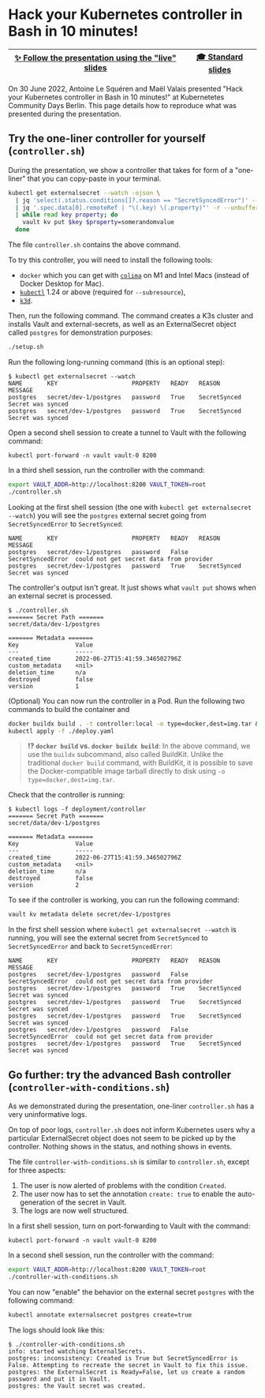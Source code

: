 # Hack your Kubernetes controller in Bash in 10 minutes!

| [✨ Follow the presentation using the "live" slides][live] | [🎓️ Standard slides][slides] |
| ---------------------------------------------------------- | ----------------------------- |

[live]: https://slides.com/d/jZelwBg/live "Live slides only available on 30 June 2022 for the presentation 'Hack your Kubernetes controller in Bash in 10 minutes!'"
[slides]: https://slides.com/maelvls/hack-your-kubernetes-controller-in-10-minutes "Slides of the presentation 'Hack your Kubernetes controller in Bash in 10 minutes!'"

On 30 June 2022, Antoine Le Squéren and Maël Valais presented "Hack your
Kubernetes controller in Bash in 10 minutes!" at Kubernetetes Community
Days Berlin. This page details how to reproduce what was presented during
the presentation.

## Try the one-liner controller for yourself (`controller.sh`)

During the presentation, we show a controller that takes for form of a
"one-liner" that you can copy-paste in your terminal.

```sh
kubectl get externalsecret --watch -ojson \
  | jq 'select(.status.conditions[]?.reason == "SecretSyncedError")' --unbuffered \
  | jq '.spec.data[0].remoteRef | "\(.key) \(.property)"' -r --unbuffered \
  | while read key property; do
    vault kv put $key $property=somerandomvalue
  done
```

The file `controller.sh` contains the above command.

To try this controller, you will need to install the following tools:

- `docker` which you can get with [`colima`](https://github.com/abiosoft/colima)
  on M1 and Intel Macs (instead of Docker Desktop for Mac).
- [`kubectl`](https://kubernetes.io/docs/tasks/tools/install-kubectl/) 1.24 or above (required for `--subresource`),
- [`k3d`](https://k3d.io/v5.4.3/#installation).

Then, run the following command. The command creates a K3s cluster
and installs Vault and external-secrets, as well as an ExternalSecret
object called `postgres` for demonstration purposes:

```sh
./setup.sh
```

Run the following long-running command (this is an optional step):

```console
$ kubectl get externalsecret --watch
NAME       KEY                     PROPERTY   READY   REASON         MESSAGE
postgres   secret/dev-1/postgres   password   True    SecretSynced   Secret was synced
postgres   secret/dev-1/postgres   password   True    SecretSynced   Secret was synced
```

Open a second shell session to create a tunnel to Vault with
the following command:

```console
kubectl port-forward -n vault vault-0 8200
```

In a third shell session, run the controller with the command:

```sh
export VAULT_ADDR=http://localhost:8200 VAULT_TOKEN=root
./controller.sh
```

Looking at the first shell session (the one with `kubectl get externalsecret --watch`)
you will see the `postgres` external secret going from `SecretSyncedError` to
`SecretSynced`:

```text
NAME       KEY                     PROPERTY   READY   REASON             MESSAGE
postgres   secret/dev-1/postgres   password   False   SecretSyncedError  could not get secret data from provider
postgres   secret/dev-1/postgres   password   True    SecretSynced       Secret was synced
```

The controller's output isn't great. It just shows what `vault put` shows
when an external secret is processed.

```console
$ ./controller.sh
======= Secret Path =======
secret/data/dev-1/postgres

======= Metadata =======
Key                Value
---                -----
created_time       2022-06-27T15:41:59.346502796Z
custom_metadata    <nil>
deletion_time      n/a
destroyed          false
version            1
```

(Optional) You can now run the controller in a Pod. Run the following
two commands to build the container and

```sh
docker buildx build . -t controller:local -o type=docker,dest=img.tar && k3d images import img.tar
kubectl apply -f ./deploy.yaml
```

> **⁉️ `docker build` vs. `docker buildx build`**: In the above command, we use the
> `buildx` subcommand, also called BuildKit. Unlike the traditional `docker build`
> command, with BuildKit, it is possible to save the Docker-compatible image tarball
> directly to disk using `-o type=docker,dest=img.tar`.

Check that the controller is running:

```console
$ kubectl logs -f deployment/controller
======= Secret Path =======
secret/data/dev-1/postgres

======= Metadata =======
Key                Value
---                -----
created_time       2022-06-27T15:41:59.346502796Z
custom_metadata    <nil>
deletion_time      n/a
destroyed          false
version            2
```

To see if the controller is working, you can run the following command:

```sh
vault kv metadata delete secret/dev-1/postgres
```

In the first shell session where `kubectl get externalsecret --watch` is running,
you will see the external secret from `SecretSynced` to `SecretSyncedError`
and back to `SecretSyncedError`:

```text
NAME       KEY                     PROPERTY   READY   REASON             MESSAGE
postgres   secret/dev-1/postgres   password   False   SecretSyncedError  could not get secret data from provider
postgres   secret/dev-1/postgres   password   True    SecretSynced       Secret was synced
postgres   secret/dev-1/postgres   password   True    SecretSynced       Secret was synced
postgres   secret/dev-1/postgres   password   True    SecretSynced       Secret was synced
postgres   secret/dev-1/postgres   password   False   SecretSyncedError  could not get secret data from provider
postgres   secret/dev-1/postgres   password   True    SecretSynced       Secret was synced
```

## Go further: try the advanced Bash controller (`controller-with-conditions.sh`)

As we demonstrated during the presentation, one-liner `controller.sh` has a
very uninformative logs.

On top of poor logs, `controller.sh` does not inform Kubernetes users why a
particular ExternalSecret object does not seem to be picked up by the
controller. Nothing shows in the status, and nothing shows in events.

The file `controller-with-conditions.sh` is similar to `controller.sh`, except
for three aspects:

1. The user is now alerted of problems with the condition `Created`.
2. The user now has to set the annotation `create: true` to enable the
   auto-generation of the secret in Vault.
3. The logs are now well structured.

In a first shell session, turn on port-forwarding to Vault with the command:

```console
kubectl port-forward -n vault vault-0 8200
```

In a second shell session, run the controller with the command:

```sh
export VAULT_ADDR=http://localhost:8200 VAULT_TOKEN=root
./controller-with-conditions.sh
```

You can now "enable" the behavior on the external secret `postgres` with the
following command:

```sh
kubectl annotate externalsecret postgres create=true
```

The logs should look like this:

```console
$ ./controller-with-conditions.sh
info: started watching ExternalSecrets.
postgres: inconsistency: Created is True but SecretSyncedError is False. Attempting to recreate the secret in Vault to fix this issue.
postgres: the ExternalSecret is Ready=False, let us create a random password and put it in Vault.
postgres: the Vault secret was created.
```
